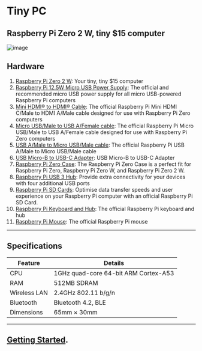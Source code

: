 # Tiny PC

## Raspberry Pi Zero 2 W, tiny $15 computer

![image](https://github.com/user-attachments/assets/edc1b4cb-d50a-4e9b-93a8-2e1642fff317)

## Hardware
1. [Raspberry Pi Zero 2 W](https://www.raspberrypi.com/products/raspberry-pi-zero-2-w/): Your tiny, tiny $15 computer
3. [Raspberry Pi 12.5W Micro USB Power Supply](https://www.raspberrypi.com/products/micro-usb-power-supply/): The official and recommended micro USB power supply for all micro USB-powered Raspberry Pi computers
5. [Mini HDMI® to HDMI® Cable](https://www.raspberrypi.com/products/standard-hdmi-a-male-to-mini-hdmi-c-male-cable/): The official Raspberry Pi Mini HDMI C/Male to HDMI A/Male cable designed for use with Raspberry Pi Zero computers
6. [Micro USB/Male to USB A/Female cable](https://www.raspberrypi.com/products/micro-usb-male-to-usb-a-female-cable/): The official Raspberry Pi Micro USB/Male to USB A/Female cable designed for use with Raspberry Pi Zero computers
7. [USB A/Male to Micro USB/Male cable](https://www.raspberrypi.com/products/usb-a-male-to-micro-usb-male-cable/): The official Raspberry Pi USB A/Male to Micro USB/Male cable
8. [USB Micro-B to USB-C Adapter](https://www.raspberrypi.com/products/usb-b-to-usb-c-adapter/): USB Micro-B to USB-C Adapter
9. [Raspberry Pi Zero Case](https://www.raspberrypi.com/products/raspberry-pi-zero-case/): The Raspberry Pi Zero Case is a perfect fit for Raspberry Pi Zero, Raspberry Pi Zero W, and Raspberry Pi Zero 2 W.
10. [Raspberry Pi USB 3 Hub](https://www.raspberrypi.com/products/usb-3-hub/): Provide extra connectivity for your devices with four additional USB ports
11. [Raspberry Pi SD Cards](https://www.raspberrypi.com/products/sd-cards/): Optimise data transfer speeds and user experience on your Raspberry Pi computer with an official Raspberry Pi SD Card.
12. [Raspberry Pi Keyboard and Hub](https://www.raspberrypi.com/products/raspberry-pi-keyboard-and-hub/): The official Raspberry Pi keyboard and hub
13. [Raspberry Pi Mouse](https://www.raspberrypi.com/products/raspberry-pi-mouse/): The official Raspberry Pi mouse

---

## Specifications

| **Feature**                | **Details**                          |
|----------------------------|--------------------------------------|
| CPU                        | 1GHz quad-core 64-bit ARM Cortex-A53 |
| RAM                        | 512MB SDRAM                          |
| Wireless LAN               | 2.4GHz 802.11 b/g/n                  |
| Bluetooth                  | Bluetooth 4.2, BLE                   |
| Dimensions                 | 65mm × 30mm                          |

---

## [Getting Started](https://www.raspberrypi.com/documentation/computers/getting-started.html).
